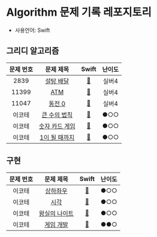 # Algorithm 문제 기록 레포지토리
- 사용언어: Swift

## 그리디 알고리즘
| 문제 번호 | 문제 제목 | Swift | 난이도 |
| :-------: | :---: | :------: | :--: | 
| 2839   | [설탕 배달](https://www.acmicpc.net/problem/2839)  | [🔗](https://github.com/eung7/Algorithm/blob/master/%EA%B7%B8%EB%A6%AC%EB%94%94%EC%95%8C%EA%B3%A0%EB%A6%AC%EC%A6%98/2839.swift)   | 실버4 |
| 11399   | [ATM](https://www.acmicpc.net/problem/11399)  | [🔗](https://github.com/eung7/Algorithm/blob/master/%EA%B7%B8%EB%A6%AC%EB%94%94%EC%95%8C%EA%B3%A0%EB%A6%AC%EC%A6%98/11399.swift)   | 실버4 |
| 11047   | [동전 0](https://www.acmicpc.net/problem/11047)  | [🔗](https://github.com/eung7/Algorithm/blob/master/%EA%B7%B8%EB%A6%AC%EB%94%94%EC%95%8C%EA%B3%A0%EB%A6%AC%EC%A6%98/11047.swift)   | 실버4 |
| 이코테   | [큰 수의 법칙](https://velog.io/@ny_/Algorithm%EC%9D%B4%EC%BD%94%ED%85%8C-%EA%B7%B8%EB%A6%AC%EB%94%94-%ED%81%B0-%EC%88%98%EC%9D%98-%EB%B2%95%EC%B9%99)  | [🔗](https://github.com/eung7/Algorithm/blob/master/%EA%B7%B8%EB%A6%AC%EB%94%94%EC%95%8C%EA%B3%A0%EB%A6%AC%EC%A6%98/%ED%81%B0%20%EC%88%98%EC%9D%98%20%EB%B2%95%EC%B9%99.swift)   | ●○○ |
| 이코테   | [숫자 카드 게임](https://velog.io/@suzieep/Algorithm-%EC%9D%B4%EC%BD%94%ED%85%8C-%EC%88%AB%EC%9E%90-%EC%B9%B4%EB%93%9C-%EA%B2%8C%EC%9E%84-%ED%8C%8C%EC%9D%B4%EC%8D%AC)  | [🔗](https://github.com/eung7/Algorithm/blob/master/%EA%B7%B8%EB%A6%AC%EB%94%94%EC%95%8C%EA%B3%A0%EB%A6%AC%EC%A6%98/%EC%88%AB%EC%9E%90%20%EC%B9%B4%EB%93%9C%20%EA%B2%8C%EC%9E%84.swift)   | ●○○ |
| 이코테   | [1이 될 때까지](https://kk-programming.tistory.com/6)  | [🔗](https://github.com/eung7/Algorithm/blob/master/%EA%B7%B8%EB%A6%AC%EB%94%94%EC%95%8C%EA%B3%A0%EB%A6%AC%EC%A6%98/1%EC%9D%B4%20%EB%90%A0%20%EB%95%8C%EA%B9%8C%EC%A7%80.swift)   | ●○○ |

## 구현
| 문제 번호 | 문제 제목 | Swift | 난이도 |
| :-------: | :---: | :------: | :--: | 
| 이코테 | [상하좌우](https://velog.io/@suzieep/Algorithm-%EC%9D%B4%EC%BD%94%ED%85%8C-%EC%83%81%ED%95%98%EC%A2%8C%EC%9A%B0-%ED%8C%8C%EC%9D%B4%EC%8D%AC) | [🔗](https://github.com/eung7/Algorithm/blob/master/%EA%B5%AC%ED%98%84/%EC%83%81%ED%95%98%EC%A2%8C%EC%9A%B0.swift) | ●○○ | 
| 이코테 | [시각](https://velog.io/@suzieep/Algorithm-%EC%9D%B4%EC%BD%94%ED%85%8C-%EC%8B%9C%EA%B0%81-%ED%8C%8C%EC%9D%B4%EC%8D%AC) | [🔗](https://github.com/eung7/Algorithm/blob/master/%EA%B5%AC%ED%98%84/%EC%8B%9C%EA%B0%81.swift) | ●○○ | 
| 이코테 | [왕실의 나이트](https://wooono.tistory.com/487) | [🔗](https://github.com/eung7/Algorithm/blob/master/%EA%B5%AC%ED%98%84/%EC%99%95%EC%8B%A4%EC%9D%98%20%EB%82%98%EC%9D%B4%ED%8A%B8.swift) | ●○○ | 
| 이코테 | [게임 개발](https://wooono.tistory.com/488) | [🔗](https://github.com/eung7/Algorithm/blob/master/%EA%B5%AC%ED%98%84/%EA%B2%8C%EC%9E%84%20%EA%B0%9C%EB%B0%9C.swift) | ●●○ | 
